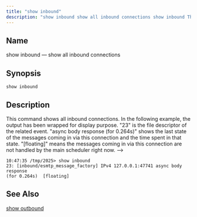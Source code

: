 ```yaml
---
title: "show inbound"
description: "show inbound show all inbound connections show inbound This command shows all inbound connections In the following example the output has been wrapped for display purpose 23 is the file descriptor of the related event async body response for 0 264 s shows the last state of the messages coming..."
---
```


<a name="console_commands.show_inbound"></a> 
## Name

show inbound — show all inbound connections

## Synopsis

`show inbound`

<a name="idp12700240"></a> 
## Description

This command shows all inbound connections. In the following example, the output has been wrapped for display purpose. "23" is the file descriptor of the related event. "async body response (for 0.264s)" shows the last state of the messages coming in via this connection and the time spent in that state. "[floating]" means the messages coming in via this connection are not handled by the main scheduler right now. -->

```
10:47:35 /tmp/2025> show inbound
23: [inbound/esmtp_message_factory] IPv4 127.0.0.1:47741 async body response
(for 0.264s)  [floating]
```
<a name="idp12703728"></a> 
## See Also

[show outbound](console_commands.show_outbound "show outbound")